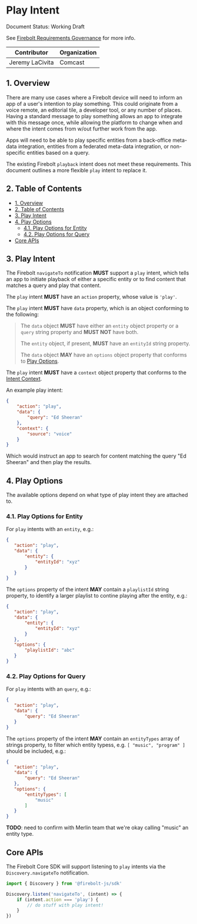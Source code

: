 # Play Intent

Document Status: Working Draft

See [Firebolt Requirements Governance](../../governance.md) for more info.

| Contributor     | Organization   |
| --------------- | -------------- |
| Jeremy LaCivita | Comcast        |

## 1. Overview
There are many use cases where a Firebolt device will need to inform an app of a user's intention to play something. This could originate from a voice remote, an editorial tile, a developer tool, or any number of places. Having a standard message to play something allows an app to integrate with this message once, while allowing the platform to change when and where the intent comes from w/out further work from the app.

Apps will need to be able to play specific entities from a back-office meta-data integration, entities from a federated meta-data integration, or non-specific entities based on a query.

The existing Firebolt `playback` intent does not meet these requirements. This document outlines a more flexible `play` intent to replace it.

## 2. Table of Contents
- [1. Overview](#1-overview)
- [2. Table of Contents](#2-table-of-contents)
- [3. Play Intent](#3-play-intent)
- [4. Play Options](#4-play-options)
  - [4.1. Play Options for Entity](#41-play-options-for-entity)
  - [4.2. Play Options for Query](#42-play-options-for-query)
- [Core APIs](#core-apis)

## 3. Play Intent
The Firebolt `navigateTo` notification **MUST** support a `play` intent, which tells an app to initiate playback of either a specific entity or to find content that matches a query and play that content.

The `play` intent **MUST** have an `action` property, whose value is `'play'`.

The `play` intent **MUST** have `data` property, which is an object conforming to the following:

> The `data` object **MUST** have either an `entity` object property or a `query` string property and **MUST NOT** have both.
>
> The `entity` object, if present, **MUST** have an `entityId` string property.
> 
> The `data` object **MAY** have an `options` object property that conforms to [Play Options](#4-play-options).

The `play` intent **MUST** have a `context` object property that conforms to the [Intent Context](./context.md).

An example play intent:

```json
{
    "action": "play",
    "data": {
        "query": "Ed Sheeran"
    },
    "context": {
        "source": "voice"
    }
}
```

Which would instruct an app to search for content matching the query "Ed Sheeran" and then play the results.

## 4. Play Options
The available options depend on what type of play intent they are attached to.

### 4.1. Play Options for Entity
For `play` intents with an `entity`, e.g.:

 ```json
 {
    "action": "play",
    "data": {
        "entity": {
            "entityId": "xyz"
        }
    }
 }
 ```

The `options` property of the intent **MAY** contain a `playlistId` string property, to
identify a larger playlist to contine playing after the entity, e.g.:

 ```json
 {
    "action": "play",
    "data": {
        "entity": {
            "entityId": "xyz"
        }
    },
    "options": {
        "playlistId": "abc"
    }
 }
 ```

### 4.2. Play Options for Query
For `play` intents with an `query`, e.g.:

 ```json
 {
    "action": "play",
    "data": {
        "query": "Ed Sheeran"
    }
 }
 ```

The `options` property of the intent **MAY** contain an `entityTypes` array of strings property, to
filter which entity typess, e.g. `[ "music", "program" ]` should be included, e.g.:

 ```json
 {
    "action": "play",
    "data": {
        "query": "Ed Sheeran"
    },
    "options": {
        "entityTypes": [
            "music"
        ]
    }
 }
 ```

 **TODO**: need to confirm with Merlin team that we're okay calling "music" an entity type.

## Core APIs
The Firebolt Core SDK will support listening to `play` intents via the `Discovery.navigateTo` notification.

```javascript
import { Discovery } from '@firebolt-js/sdk'

Discovery.listen('navigateTo', (intent) => {
    if (intent.action === 'play') {
        // do stuff with play intent!
    }
})
```